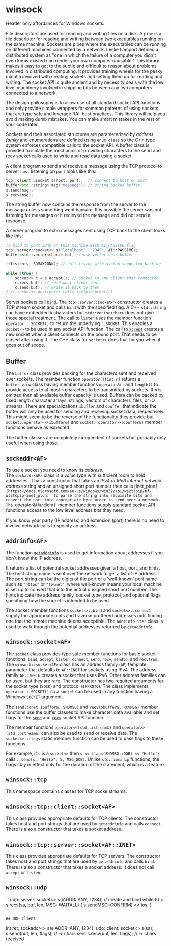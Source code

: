 # winsock

Header only affordances for Windows sockets.

File descriptors are used for reading and writing files on a disk. 
A `pipe` is a file descriptor for reading and writing between two executables running on the same machine.
Sockets are pipes where the executables can be running on different machines connected by a network.
Leslie Lamport defined a distributed system as "one in which the failure of a computer you didn't even 
know existed can render your own computer unusable." This library makes it easy
to get to the subtle and difficult to reason about problems involved in distributed computing.
It provides training wheels for the pesky minutia involved with creating sockets
and setting them up for reading and writing. The socket API is quite ancient and
by necessity deals with the low level machinery involved in shipping bits
between any two computers connected to a network.

The design philosophy is to allow use of all standard socket API functions
and only provide simple wrappers for common patterns of using sockets
that are type safe and leverage RAII best practices. 
This library will help you avoid making dumb mistakes. 
You can make smart mistakes in the rest of your code later.

Sockets and their associated structures are parameterized by _address family_
and enumerations are defined using `enum class`
so the C++ type system enforces compatible calls to the socket API. 
A buffer class is provided to isolate the mechanics of
providing characters to the send and recv socket calls used to write
and read data using a socket.

A client program to send and receive a message using the TCP protocol to server 
`host` listening on `port` looks like this:
```C++
tcp::client::socket s(host, port);  // connect to host on port
buffer<std::string> msg("message"); // string backed buffer
s.send(msg);
s.recv(msg);
```
The string buffer now contains the response from the server to the message
unless something went haywire. It is possible the server was not
listening for messages or it recieved the message and did not send a response.

A server program to echo messages sent using TCP back to the client looks like this:
```C++
// bind to port 2345 on this machine with AI_PASSIVE flag
tcp::server::socket<> s("localhost", "2345", AI::PASSIVE);
buffer<std::vector<char>> buf; // use vector char buffer 

::listen(s, SOMAXCONN); // call listen with system suggested backlog

while (true) {
	socket<> c = s.accept(); // socket to any client that connected
	c.recv(buf); // read what client sent
	c.send(buf); // write it back to them
} // socket<> destructor calls ::closesocket(c)
```
Server sockets call [`bind`](https://docs.microsoft.com/en-us/windows/win32/api/winsock/nf-winsock-bind).
The `tcp::server::socket<>` constructor creates a TCP stream socket and calls
`bind` with the specified flag.
A C++ `std::string` can have embedded `0` characters but `std::vector<char>` does not give those special treatment.
The call to [`listen`](https://docs.microsoft.com/en-us/windows/win32/api/winsock2/nf-winsock2-listen)
uses the member function `operator ::SOCKET()` to return
the underlying `::SOCKET`. This enables a `socket<>` to be used in any socket API function. 
The call to [`accept`](https://docs.microsoft.com/en-us/windows/win32/api/winsock2/nf-winsock2-accept)
creates a new socket when a client connects on the bound port. That needs to be closed after using it.
The C++ class for `socket<>` does that for you when it goes out of scope.

## Buffer

The `buffer` class provides backing for the characters sent and received over sockets.
The member function `operator()(int n)` returns a `buffer_view` class having 
member functions `operator&()` and `length()` to provide access to at most `n` characters
to be transmitted by sockets. If `n` is omitted then all available buffer capacity is used.
Buffers can be backed by fixed length character arrays, strings, vectors of characters,
files, or IO streams.
There are specializations `ibuffer` and `obuffer` that indicate the buffer will only
be used for sending and receiving socket data, respectively. This might seem to
be the reverse of the functionality they provide but `socket::operator<<(ibuffer&)`
and `socket::operator>>(obuffer&)` member functions behave as expected.

The buffer classes are completely independent of sockets but probably only useful when using those.

## `sockaddr<AF>`

To use a socket you need to know its _address_.  
The `sockaddr<AF>` class is a _value type_ with sufficient room to hold addresses. 
It has a constructor that takes an _IPv4 or IPv6 internet network address_ string and an unsigned short port number then calls
[inet_pton`](https://docs.microsoft.com/en-us/windows/win32/api/ws2tcpip/nf-ws2tcpip-inet_pton) 
to parse the string into requisite bits and convert the port into appropriate byte order
to send over a network.
The `operator&()` and `len()` member functions supply 
standard socket API functions access to the low level address bits they need.

If you know your party (IP address) and extension (port) there is no need to
involve network calls to specify an address.

## `addrinfo<AF>`

The function [`getaddrinfo`](https://docs.microsoft.com/en-us/windows/win32/api/ws2tcpip/nf-ws2tcpip-getaddrinfo)
is used to get information about addresses if you don't know the IP address.

It returns a list of potential socket addresses given a host, port, and hints.
The host string name is sent over the network to get a list of IP address.
The port string can be the digits of the port or a 'well-known' port name such as `"https"` or `"telnet"`,
where well-known means your local machine is set up to convert that into the actual unsigned short
port number. The hints indicate the address family, socket type, protocol, and optional
flags specifying how the socket is intended to be used.

The socket member functions `socket<>::bind` and `socket<>::connect` supply the
appropriate hints and traverse proffered addresses until finding one that the
remote machine deems acceptible. The `addrinfo_iter` class is used to walk through
the potential addresses returned by `getaddrinfo`.

## `winsock::socket<AF>`

The `socket` class provides type safe member functions for basic socket functions:
`bind`, `accept`, `listen`, `connect`, `send`, `recv`, `sendto`, and `recvfrom`.
The `winsock::socket<AF>` class has an address family (`AF`) template parameter
that defaults to `AF::INET` for sockets using IPv4. The address family `AF::INET6`
creates a socket that uses IPv6. Other address families can be used, but they are rare.
The constructor has two required arguments for the socket type (`SOCK`) and protocol (`IPPROTO`).
The class implements `operator ::SOCKET()` so a `socket` can be used in any
function having a Windows `SOCKET` argument.

The `send(const ibuffer&, SNDMSG)` and `recv(obuffer&, RCVMSG)` member functions use the buffer classes 
to make character data available and set flags for the 
[`send`](https://docs.microsoft.com/en-us/windows/win32/api/Winsock2/nf-winsock2-send) and 
[`recv`](https://docs.microsoft.com/en-us/windows/win32/api/winsock2/nf-winsock2-recv) socket API function.

The member functions `operator<<(std::istream&)` and `operator>>(std::ostream&)` can also be used to send or
receive data.
The `socket<>::flags` static member function can be used to pass flags to these functions.

For example, if `s` is a `socket<>` then `s << flags(SNDMSG::OOB) << "Hello";` calls
`::send(s, "Hello", 5, MSG_OOB)`. Unlike `std::iomanip` functions, the flags stay in effect only for the duration of
the statement, which is a feature.

## `winsock::tcp`

This namespace contains classes for TCP socke streams.

## `winsock::tcp::client::socket<AF>`

This class provides appropriate defaults for TCP clients. The constructor takes host and port
strings that are used by `getaddrinfo` and calls `connect`. There is also a constructor
that takes a socket address.

## `winsock::tcp::server::socket<AF::INET>`

This class provides appropriate defaults for TCP servers. The constructor takes host and port
strings that are used by `getaddrinfo` and calls `bind`. There is also a constructor
that takes a socket address. It does not call `accept` or `listen`.

## `winsock::udp`

``
udp::server::socket<> s(IADDR::ANY, 1234); // create and bind
while (0 < s.recv(sa, buf, len, MSG::WAITALL) {
	s.sendMSG::CONFIRM) << ios;
}
```

## UDP client
```
int ret;
sockaddr<> sa(IADDR::ANY, 1234);
udp::client::socket<> s(sa);
s.send(buf, len, flags); // -> chars sent
s.recv(buf, len, flags); // -> chars received
```
